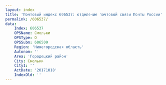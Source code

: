 ```yaml
---
layout: index
title: 'Почтовый индекс 606537: отделение почтовой связи Почты России'
permalink: /606537/
data:
    Index: 606537
    OPSName: Смольки
    OPSType: О
    OPSSubm: 606509
    Region: 'Нижегородская область'
    Autonom: ''
    Area: 'Городецкий район'
    City: Смольки
    City1: ''
    ActDate: '20171018'
    IndexOld: ''
---
```

